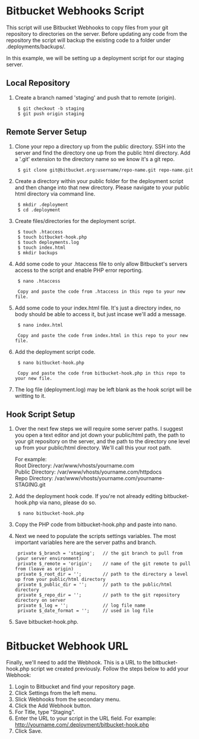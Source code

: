 # Bitbucket Webhooks Script

This script will use Bitbucket Webhooks to copy files from your git repository to directories on the server. Before updating any code from the repository the script will backup the existing code to a folder under .deployments/backups/.

In this example, we will be setting up a deployment script for our staging server.

## Local Repository

1. Create a branch named 'staging' and push that to remote (origin).

        $ git checkout -b staging
        $ git push origin staging

## Remote Server Setup

1. Clone your repo a directory up from the public directory. SSH into the server and find the directory one up from the public html directory. Add a '.git' extension to the directory name so we know it's a git repo.

        $ git clone git@bitbucket.org:username/repo-name.git repo-name.git

2. Create a directory within your public folder for the deployment script and then change into that new directory. Please navigate to your public html directory via command line.

        $ mkdir .deployment
        $ cd .deployment

3. Create files/directories for the deployment script.

        $ touch .htaccess
        $ touch bitbucket-hook.php
        $ touch deployments.log
        $ touch index.html
        $ mkdir backups

4. Add some code to your .htaccess file to only allow Bitbucket's servers access to the script and enable PHP error reporting.

        $ nano .htaccess

        Copy and paste the code from .htaccess in this repo to your new file.


5. Add some code to your index.html file. It's just a directory index, no body should be able to access it, but just incase we'll add a message.

        $ nano index.html

        Copy and paste the code from index.html in this repo to your new file.

6. Add the deployment script code.

	    $ nano bitbucket-hook.php

	    Copy and paste the code from bitbucket-hook.php in this repo to your new file.

7. The log file (deployment.log) may be left blank as the hook script will be writting to it.

## Hook Script Setup

1. Over the next few steps we will require some server paths. I suggest you open a text editor and jot down your public/html path, the path to your git repository on the server, and the path to the directory one level up from your public/html directory. We'll call this your root path.

	For example:  
	Root Directory: /var/www/vhosts/yourname.com  
	Public Directory: /var/www/vhosts/yourname.com/httpdocs  
	Repo Directory: /var/www/vhosts/yourname.com/yourname-STAGING.git  

2. Add the deployment hook code. If you're not already editing bitbucket-hook.php via nano, please do so.

		$ nano bitbucket-hook.php

3. Copy the PHP code from bitbucket-hook.php and paste into nano.

4. Next we need to populate the scripts settings variables. The most important variables here are the server paths and branch.

		private $_branch = 'staging';   // the git branch to pull from (your server environment)
		private $_remote = 'origin';    // name of the git remote to pull from (leave as origin)
		private $_root_dir = '';        // path to the directory a level up from your public/html directory
		private $_public_dir = '';      // path to the public/html directory
		private $_repo_dir = '';        // path to the git repository directory on server
		private $_log = '';             // log file name
		private $_date_format = '';     // used in log file

5. Save bitbucket-hook.php.

# Bitbucket Webhook URL

Finally, we'll need to add the Webhook. This is a URL to the bitbucket-hook.php script we created previously. Follow the steps below to add your Webhook:

1. Login to Bitbucket and find your repository page.
2. Click Settings from the left menu.
3. Slick Webhooks from the secondary menu.
4. Click the Add Webhook button.
5. For Title, type "Staging".
6. Enter the URL to your script in the URL field. For example: http://yourname.com/.deployment/bitbucket-hook.php
7. Click Save.




































